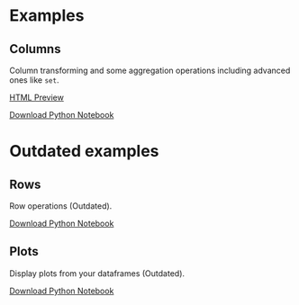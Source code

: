 # Examples

## Columns

Column transforming and some aggregation operations including advanced ones like `set`.

[HTML Preview](https://htmlpreview.github.io/?https://github.com/hi-primus/optimus/blob/develop-22.6/examples/column.html)

[Download Python Notebook](https://raw.githubusercontent.com/hi-primus/optimus/develop-22.6/examples/column.ipynb)

# Outdated examples

## Rows

Row operations (Outdated).

[Download Python Notebook](https://raw.githubusercontent.com/hi-primus/optimus/develop-22.6/examples/row.ipynb)

## Plots

Display plots from your dataframes (Outdated).

[Download Python Notebook](https://raw.githubusercontent.com/hi-primus/optimus/develop-22.6/examples/plot.ipynb)